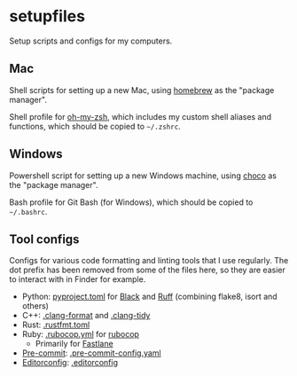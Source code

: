 # setupfiles

Setup scripts and configs for my computers.

## Mac

Shell scripts for setting up a new Mac, using [homebrew](https://brew.sh/) as the "package manager".

Shell profile for [oh-my-zsh](https://ohmyz.sh/), which includes my custom shell aliases and functions,
which should be copied to `~/.zshrc`.

## Windows

Powershell script for setting up a new Windows machine, using [choco](https://chocolatey.org/) as the "package manager".

Bash profile for Git Bash (for Windows), which should be copied to `~/.bashrc`.

## Tool configs

Configs for various code formatting and linting tools that I use regularly.
The dot prefix has been removed from some of the files here,
so they are easier to interact with in Finder for example.

* Python: [pyproject.toml](./pyproject.toml)
  for [Black](https://github.com/psf/black) and [Ruff](https://github.com/charliermarsh/ruff) (combining flake8, isort and others)
* C++: [.clang-format](./.clang-format) and [.clang-tidy](./.clang-tidy)
* Rust: [.rustfmt.toml](./.rustfmt.toml)
* Ruby: [.rubocop.yml](./.rubocop.yml) for [rubocop](https://github.com/rubocop/rubocop)
  * Primarily for [Fastlane](https://github.com/fastlane/fastlane)
* [Pre-commit](https://pre-commit.com/): [.pre-commit-config.yaml](./.pre-commit-config.yaml)
* [Editorconfig](https://editorconfig.org/): [.editorconfig](./.editorconfig)
